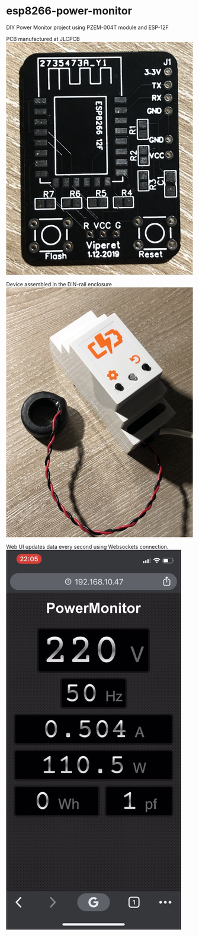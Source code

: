 # esp8266-power-monitor
DIY Power Monitor project using PZEM-004T module and ESP-12F

PCB manufactured at JLCPCB
![PCB](images/pcb.JPG)

Device assembled in the DIN-rail enclosure
![Assembled device](images/assembled.JPG)


Web UI updates data every second using Websockets connection.
![Web UI](images/ui.jpg)
